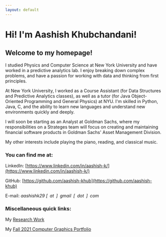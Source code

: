```yaml
---
layout: default
---
```

# Hi! I'm Aashish Khubchandani! 

## Welcome to my homepage! 

I studied Physics and Computer Science at New York University and have worked in a predictive analytics lab. I enjoy breaking down complex problems, and have a passion for working with data and thinking from first principles. 

At New York University, I worked as a Course Assistant (for Data Structures and Predictive Analytics classes), as well as a tutor (for Java Object-Oriented Programming and General Physics) at NYU. I'm skilled in Python, Java, C, and the ability to learn new languages and understand new environments quickly and deeply. 

I will soon be starting as an Analyst at Goldman Sachs, where my responsibilities on a Strateges team will focus on creating and maintaining financial software products in Goldman Sachs' Asset Management Division.

My other interests include playing the piano, reading, and classical music. 

### You can find me at:

LinkedIn: [https://www.linkedin.com/in/aashish-k/](https://www.linkedin.com/in/aashish-k/)

GitHub: [https://github.com/aashish-khub](https://github.com/aashish-khub)

E-mail: *aashishk29 [ at ] gmail [ dot ] com*

### Miscellaneous quick links:

My [Research Work](https://scholar.google.com/citations?hl=en&user=ZwIG3Z0AAAAJ&view_op=list_works&sortby=pubdate)

My [Fall 2021 Computer Graphics Portfolio](https://aashish-khub.github.io/graphics/graphics_home.html)
